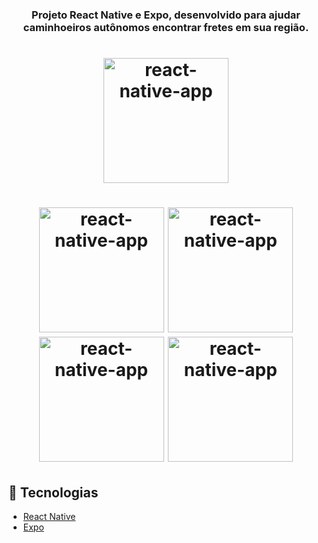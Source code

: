 <h3 align="center">Projeto React Native e Expo, desenvolvido para ajudar caminhoeiros autônomos encontrar fretes em sua região.</h3>
<h1 align="center">
<img alt="react-native-app" title="#delicinha" src="https://user-images.githubusercontent.com/30902898/116182128-218b3600-a6f2-11eb-9285-4965a8fd76f8.gif" width="200px" />
</h1>
<h1 align="center">
<img alt="react-native-app" title="#delicinha" src="https://user-images.githubusercontent.com/30902898/116182125-218b3600-a6f2-11eb-8895-14ca3f03a898.jpeg" width="200px" />
  <img alt="react-native-app" title="#delicinha" src="https://user-images.githubusercontent.com/30902898/116182127-218b3600-a6f2-11eb-8530-92fb1eab4440.jpeg" width="200px" />
  <img alt="react-native-app" title="#delicinha" src="https://user-images.githubusercontent.com/30902898/116182120-205a0900-a6f2-11eb-8bfc-2b28a39ace5c.jpeg" width="200px" />
  <img alt="react-native-app" title="#delicinha" src="https://user-images.githubusercontent.com/30902898/116182123-20f29f80-a6f2-11eb-9770-e2a69c283a1c.jpeg" width="200px" />
</h1>

## 🧪 Tecnologias

- [React Native](https://reactnative.dev/)
- [Expo](https://expo.io/)
